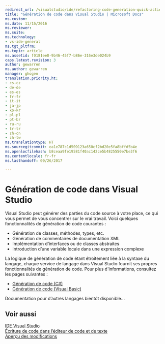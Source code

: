 ```yaml
---
redirect_url: /visualstudio/ide/refactoring-code-generation-quick-actions
title: "Génération de code dans Visual Studio | Microsoft Docs"
ms.custom: 
ms.date: 11/16/2016
ms.reviewer: 
ms.suite: 
ms.technology:
- vs-ide-general
ms.tgt_pltfrm: 
ms.topic: article
ms.assetid: f0181ee8-9b46-45f7-b86e-316e3de024b9
caps.latest.revision: 3
author: gewarren
ms.author: gewarren
manager: ghogen
translation.priority.ht:
- cs-cz
- de-de
- es-es
- fr-fr
- it-it
- ja-jp
- ko-kr
- pl-pl
- pt-br
- ru-ru
- tr-tr
- zh-cn
- zh-tw
ms.translationtype: HT
ms.sourcegitcommit: ea1e787c1d509123a650cf2bd20e5fa8bffd5b4e
ms.openlocfilehash: b8ceaa9fe19581f40ac142ce5b4825550e7be3f6
ms.contentlocale: fr-fr
ms.lasthandoff: 09/26/2017

---
```


# <a name="code-generation-in-visual-studio"></a>Génération de code dans Visual Studio
Visual Studio peut générer des parties du code source à votre place, ce qui vous permet de vous concentrer sur le vrai travail.  Voici quelques fonctionnalités de génération de code courantes :  

* Génération de classes, méthodes, types, etc.
* Génération de commentaires de documentation XML
* Implémentation d’interfaces ou de classes abstraites
* Introduction d’une variable locale dans une expression complexe

La logique de génération de code étant étroitement liée à la syntaxe du langage, chaque service de langage dans Visual Studio fournit ses propres fonctionnalités de génération de code. Pour plus d'informations, consultez les pages suivantes :  
  
* [Génération de code (C#)](../csharp-ide/code-generation-csharp.md)
* [Génération de code (Visual Basic)](../vb-ide/code-generation-vb.md)

Documentation pour d’autres langages bientôt disponible...

## <a name="see-also"></a>Voir aussi  
[IDE Visual Studio](../ide/visual-studio-ide.md)   
[Écriture de code dans l’éditeur de code et de texte](../ide/writing-code-in-the-code-and-text-editor.md)  
[Aperçu des modifications](preview-changes.md)
